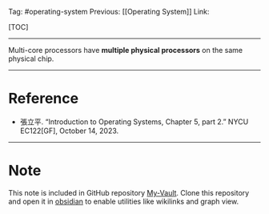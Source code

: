 Tag: #operating-system 
Previous: [[Operating System]]
Link: 

[TOC]

---

Multi-core processors have **multiple physical processors** on the same physical chip.

---

# Reference

- 張立平. “Introduction to Operating Systems, Chapter 5, part 2.” NYCU EC122[GF], October 14, 2023.

---

# Note

This note is included in GitHub repository [My-Vault](https://github.com/LittleD3092/My-Vault.git). Clone this repository and open it in [obsidian](https://obsidian.md/) to enable utilities like wikilinks and graph view.